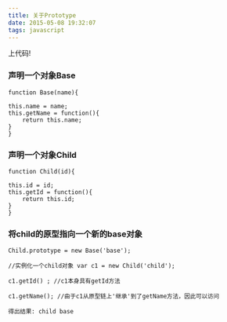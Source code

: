 ```yaml
---
title: 关于Prototype
date: 2015-05-08 19:32:07
tags: javascript
---
```


上代码!


<!-- more -->

### 声明一个对象Base

```
function Base(name){

this.name = name;
this.getName = function(){
    return this.name;
}
}
```

### 声明一个对象Child

```
function Child(id){

this.id = id;
this.getId = function(){
    return this.id;
}
}
```

### 将child的原型指向一个新的base对象

```
Child.prototype = new Base('base');

//实例化一个child对象 var c1 = new Child('child');

c1.getId() ; //c1本身具有getId方法

c1.getName(); //由于c1从原型链上'继承'到了getName方法，因此可以访问

得出结果: child base
```